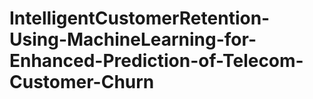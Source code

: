 # IntelligentCustomerRetention-Using-MachineLearning-for-Enhanced-Prediction-of-Telecom-Customer-Churn